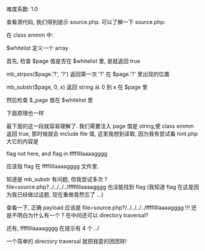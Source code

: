 难度系数: 1.0

查看源代码, 我们得到提示 source.php. 可以了解一下 source.php:

在 class emmm 中:

$whitelist 定义一个 array

首先, 检查 $page 值是否在 $whitelist 里, 是就返回 true

mb_strpos($page.'?', '?') 返回第一次 '?' 在 $page.'?' 里出现的位置

mb_substr($page, 0, x) 返回 string 从 0 到 x 在 $page 里

然后检查 $_page 值在 $whitelist 里

下面原理也一样

最下面的这一段就容易理解了. 我们需要注入 page 值是 string,使 class emmm 返回 true, 那时候就会 include file 值, 这里我想到读取, 因为我有尝试看 hint.php大它的内容是

flag not here, and flag in ffffllllaaaagggg

应该指 flag 在 ffffllllaaaagggg 文件里.


知道是 mb_substr 有问题, 但我尝试多次 ?file=source.php?../../../../ffffllllaaaagggg 也没能找到 flag (我知道 flag 在这是因为我已经做过这题, 现在重做竟然忘了 ...)

查看一下, 正确 payload 应该是 file=source.php?/../../../../ffffllllaaaagggg !!! 还是不明白为什么有一个 ? 在中间还可以 directory traversal?

还有, ffffllllaaaagggg 在提示有 4 个 ../

一个简单的 directory traversal 就把我耍的团团转!
